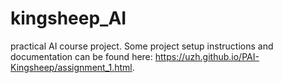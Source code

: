 # kingsheep_AI

practical AI course project. Some project setup instructions and documentation can be found here: https://uzh.github.io/PAI-Kingsheep/assignment_1.html. 
